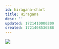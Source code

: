 ```yaml
---
id: hiragana-chart
title: Hiragana
desc: ''
updated: 1721410000209
created: 1721408536588
---
```


![](/assets/images/hiragana-chart.png)
